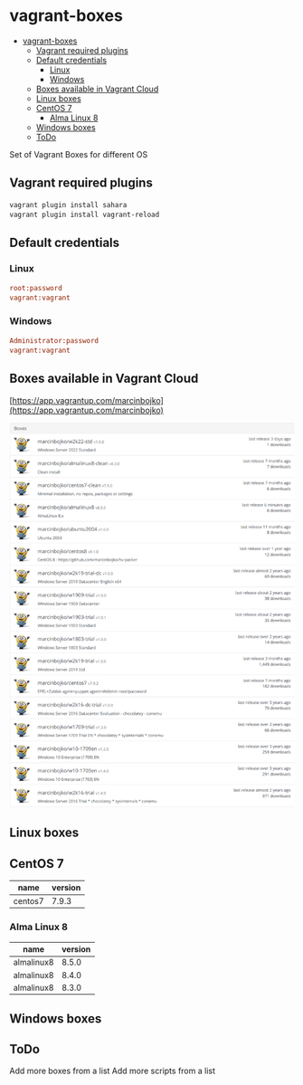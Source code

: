 # vagrant-boxes
<!-- TOC -->

- [vagrant-boxes](#vagrant-boxes)
  - [Vagrant required plugins](#vagrant-required-plugins)
  - [Default credentials](#default-credentials)
    - [Linux](#linux)
    - [Windows](#windows)
  - [Boxes available in Vagrant Cloud](#boxes-available-in-vagrant-cloud)
  - [Linux boxes](#linux-boxes)
  - [CentOS 7](#centos-7)
    - [Alma Linux 8](#alma-linux-8)
  - [Windows boxes](#windows-boxes)
  - [ToDo](#todo)

<!-- /TOC -->

Set of Vagrant Boxes for different OS

## Vagrant required plugins

```bash
vagrant plugin install sahara
vagrant plugin install vagrant-reload
```

## Default credentials

### Linux

```ini
root:password
vagrant:vagrant
```

### Windows

```ini
Administrator:password
vagrant:vagrant
```

## Boxes available in Vagrant Cloud

[https://app.vagrantup.com/marcinbojko](https://app.vagrantup.com/marcinbojko)

![alt](./images/image_01.png)

## Linux boxes

## CentOS 7

|name|version|
|----|-------|
|centos7|7.9.3|

### Alma Linux 8

|name|version|
|----|-------|
|almalinux8|8.5.0|
|almalinux8|8.4.0|
|almalinux8|8.3.0|

## Windows boxes

## ToDo

Add more boxes from a list
Add more scripts from a list
